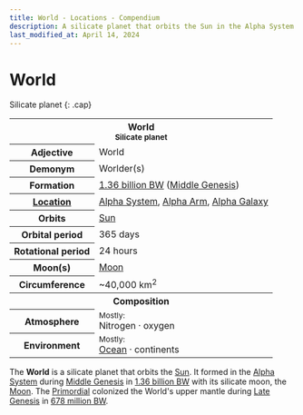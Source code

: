 ```yaml
---
title: World - Locations - Compendium
description: A silicate planet that orbits the Sun in the Alpha System
last_modified_at: April 14, 2024
---
```


# World
Silicate planet
{: .cap}

<div class="table right plainlinks" markdown=0>
  <table class="table full borders smallest">
    <tr><th colspan=2>World<br><small>Silicate planet</small></th></tr>
    <tr><th>Adjective</th><td>World</td></tr>
    <tr><th>Demonym</th><td>Worlder(s)</td></tr>
    <tr><th>Formation</th><td><a href="/compendium/events/genesis/#136-billion-bw">1.36 billion BW</a> (<a href="/compendium/events/genesis/#middle-genesis">Middle Genesis</a>)</td></tr>
    <tr><th><a href="/compendium/locations/">Location</a></th><td><a href="/compendium/locations/alpha-system/">Alpha System</a>, <a href="/compendium/locations/alpha-arm/">Alpha Arm</a>, <a href="/compendium/locations/alpha-galaxy/">Alpha Galaxy</a></td></tr>
    <tr><th>Orbits</th><td><a href="/compendium/locations/sun/">Sun</a></td></tr>
    <tr><th>Orbital period</th><td>365 days</td></tr>
    <tr><th>Rotational period</th><td>24 hours</td></tr>
    <tr><th>Moon(s)</th><td><a href="/compendium/locations/moon/">Moon</a></td></tr>
    <tr><th>Circumference</th><td>~40,000 km<sup>2</sup></td></tr>
    <tr><th colspan=2>Composition</th></tr>
    <tr><th>Atmosphere</th><td><small>Mostly:</small><br>Nitrogen · oxygen</td></tr>
    <tr><th>Environment</th><td><small>Mostly:</small><br><a href="/compendium/locations/world-ocean/">Ocean</a> · continents</td></tr>
  </table>
</div>

The **World** is a silicate planet that orbits the [Sun](/compendium/locations/sun/). It formed in the [Alpha System](/compendium/locations/alpha-system/) during [Middle Genesis](/compendium/events/genesis/#middle-genesis) in [1.36 billion BW](/compendium/events/genesis/#136-billion-bw) with its silicate moon, the [Moon](/compendium/locations/moon/). The [Primordial](/compendium/creatures/primordial/) colonized the World's upper mantle during [Late Genesis](/compendium/events/genesis/#late-genesis) in [678 million BW](/compendium/events/genesis/#678-million-bw).
